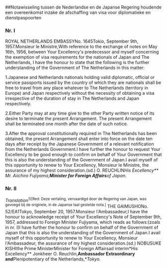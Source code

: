 <meta http-equiv='Content-Type' content='text/html; charset=utf-8' />

##Notawisseling tussen de Nederlandse en de Japanse Regering houdende een overeenkomst inzake de afschaffing van visa voor diplomatieke en dienstpaspoorten

### Nr.  I  

ROYAL NETHERLANDS EMBASSYNo. 1645Tokio, September 9th, 1957.Monsieur le Ministre,With reference to the exchange of notes on May 16th, 1956, between Your Excellency's predecessor and myself concerning the exemption of visa requirements for the nationals of Japan and The Netherlands, I have the honour to state that the following is the further understanding of the Government of The Netherlands in this matter:

1.Japanese and Netherlands nationals holding valid diplomatic, official or service passports issued by the country of which they are nationals shall be free to travel from any place whatever to The Netherlands (territory in Europe) and Japan respectively without the necessity of obtaining a visa irrespective of the duration of stay in The Netherlands and Japan respectively.

2.Either Party may at any time give to the other Party written notice of its desire to terminate the present Arrangement. The present Arrangement shall be terminated one month after the date of such notice.

3.After the approval constitutionally required in The Netherlands has been obtained, the present Arrangement shall enter into force on the date ten days after receipt by the Japanese Government of a relevant notification from the Netherlands Government.I have further the honour to request Your Excellency to be good enough to confirm on behalf of Your Government that this is also the understanding of the Government of Japan.I avail myself of this opportunity to renew to Your Excellency, Monsieur le Ministre, the assurance of my highest consideration.(sd.) O. REUCHLIN*His Excellency** Mr. Aiichiro Fujiyama,**Minister for Foreign Affairs**of Japan.*

### Nr.  II  

*Translation*<sup>1)[Red: Deze vertaling, vervaardigd door de Regering van Japan, was gevoegd bij de originele, in de Japanse taal gestelde nota.]</sup> THE GAIMUSHONo. 52/EA1Tokyo, September 20, 1957.Monsieur l'Ambassadeur,I have the honour to acknowledge receipt of Your Excellency's Note of September 9th, 1957, addressed to Foreign Minister Fujiyama, which reads as follows:(zoals in nr. I)I have further the honour to confirm on behalf of the Government of Japan that this is also the understanding of the Government of Japan.I avail myself of this opportunity to renew to Your Excellency, Monsieur l'Ambassadeur, the assurance of my highest consideration.(sd.) NOBUSUKE KISHIthe Prime MinisterMinister for Foreign Affairsad interim*His Excellency** Jonkheer O. Reuchlin,**Ambassador Extraordinary and**Plenipotentiary of the Netherlands,**Tokyo.*
